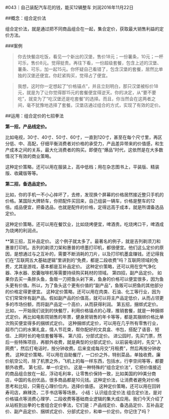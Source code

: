 #043｜自己装配汽车花的钱，能买12辆整车
刘润2016年11月22日

##概念：组合定价法

组合定价法，就是通过把不同商品组合在一起，集合定价，获取最大销售利益的定价方法。

###案例

>你去快餐店吃饭，看见一个新出的汉堡，售价18元；一份薯条，10元；一杯可乐，售价8元。觉得挺贵。再往下看，一份超级套餐，包含上述的汉堡、薯条、可乐，加一起15元。你怀疑自己看错了，包含汉堡的套餐，居然比单独的汉堡还便宜。你赶紧购买，觉得占了便宜。

>我想，这时你一定想起了“价格锚点”，并且立刻明白，那只汉堡被标价18元，就是为了让你觉得那15元的套餐便宜得逆天。你的决定，从“要不要吃”，就变为了“吃汉堡还是吃套餐”的选择。而且，你当然会在这两者之间，毫不犹豫地选择了套餐。汉堡店通过组合的方式，实现了有效的定价。

##运用：组合定价的七招拳法

**第一招，产品线定价。**

比如电视，30寸、40寸、50寸、60寸，一直到120寸，甚至在每个尺寸里，再区分低、中、高配，仔细平衡消费者对价格的承受力，产品差异带来的价值感，和生产成本之间的关系，最大化消费者的购买。即便在“爆品”时代，这依然是在大多数情况下有效的商业策略。

这种定价策略，还可以用在服装上，高中低档；用在杂志图书上，平装版、精装版、收藏版等等。

**第二招，备选品定价。**

比如，你的手机一不小心摔坏了，去修，发现换个屏幕的价格居然接近整只手机的价格。某国际大牌轿车，你把配件买回来，自己组装一辆车，价格是整车的12倍。成品便宜，把备选品，也就是配件的价格，定得远高于成本，就是所谓备选品定价。

这种定价策略，还可以用在餐饮业，比如烧烤便宜，啤酒贵。吃烧烤口干，啤酒成为烧烤的利润点。

**第三招，互补品定价。
这个例子就太多了。最著名的例子，就是吉列剃须刀和惠普打印机。吉列的剃须刀架和惠普的喷墨打印机，都很便宜。他们这么定价的原因，是想通过与之互补的，需要不断消耗的刀片，以及打印机墨盒赚钱。还记得我们在“互联网五大基础逻辑”里讲到的“免费，都是二段收费”吗？互联网领域的免费，尤其是游戏，基本都是互补品定价。
这种定价策略，还可以用在空气净化器、净水器、胶囊咖啡机等需要持续购买耗材的领域。
第四招，副产品定价。
如果你去买一条胖头鱼，鱼贩一刀把鱼头剁下来，鱼身的价格可以便宜很多，因为鱼头更有价值。所以，为了鱼头这个更有价值的“副产品”，鱼贩可以把鱼的其他部分的价格定得更便宜。
这种定价策略，还可以用在肉类、石油、化工等行业，因为它们常常伴有副产品。假如副产品的价值高，就可以将主产品定低价，从而占领更多的市场份额，而将副产品定一个高价，从而获得利润。
第五招，捆绑式定价。
比如，一开始我们说到的快餐厅，利用价格锚点的心理，推销套餐，就是一种捆绑式定价。再比如电影院销售的年票，健身房销售的年卡等等，都是其捆绑价格比单次购买便宜得多的捆绑式定价。
这种捆绑式定价，可以用在几乎所有零售行业，超市门口的水果礼盒，情人节花束，帮你配好的文具盒、书包，搭配了语音、短信、上网时长的电信套餐等等。
第六招，分部式定价。
进公园时，先买门票，然后一些特殊项目，再额外收费，就是典型的分部式定价。以前装电话时，先交“入网费”，然后打电话时，按分钟收费。后来变成每月交“月租费”，然后再按分钟收费。
这种定价策略，可以用在自助餐厅，一口价之外，特别菜品，单独收费。廉价航空公司，除了机票之外，飞机上的每一样东西，包括水，行李空间等等，都要额外收费。
第七招，单一价定价。
这是一种特殊的“组合定价法”，它把价值接近的商品组合放在一起，浮动毛利率，让零售价保持一致，比如美国的99美分商店，中国的名创优品，很多商品都是10元钱。这种定价法，让消费者避免对价格思考和比较，只需在心理价位内，选择价值感。
这种定价策略，还可以用在回转寿司店，麻辣烫，二手书店等等场景。
小结：认识组合定价法
组合定价法，是对价格锚点等消费心理学、二段收费等基础商业逻辑的集大成应用。我们今天介绍了从站桩到出拳的七套组合定价拳法，它们是：产品线定价、备选品定价、互补品定价、副产品定价、捆绑式定价、分部式定价，和单一价定价。你记住了吗？
